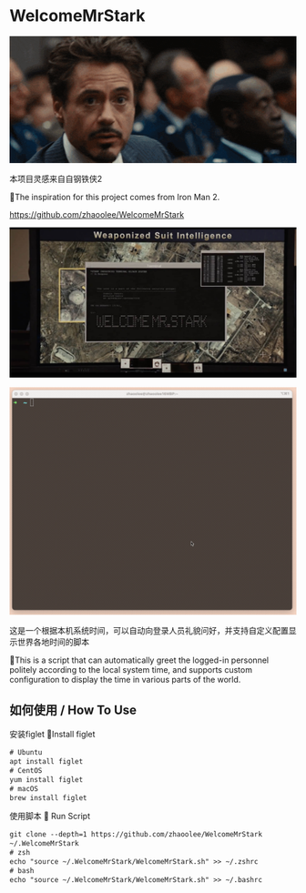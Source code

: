 # WelcomeMrStark

![](./WelcomeMrStark/WELCOMEMRSTARK.gif)

本项目灵感来自自钢铁侠2

🌈The inspiration for this project comes from Iron Man 2.

https://github.com/zhaoolee/WelcomeMrStark

![](./WelcomeMrStark/origin.jpg)

![](./WelcomeMrStark/MrStark-002.gif)

这是一个根据本机系统时间，可以自动向登录人员礼貌问好，并支持自定义配置显示世界各地时间的脚本

🌈This is a script that can automatically greet the logged-in personnel politely according to the local system time, and supports custom configuration to display the time in various parts of the world.


## 如何使用 / How To Use


安装figlet
🌈Install figlet

```
# Ubuntu
apt install figlet
# CentOS
yum install figlet
# macOS
brew install figlet
```


使用脚本
🌈 Run Script

```
git clone --depth=1 https://github.com/zhaoolee/WelcomeMrStark  ~/.WelcomeMrStark
# zsh
echo "source ~/.WelcomeMrStark/WelcomeMrStark.sh" >> ~/.zshrc
# bash
echo "source ~/.WelcomeMrStark/WelcomeMrStark.sh" >> ~/.bashrc
```

